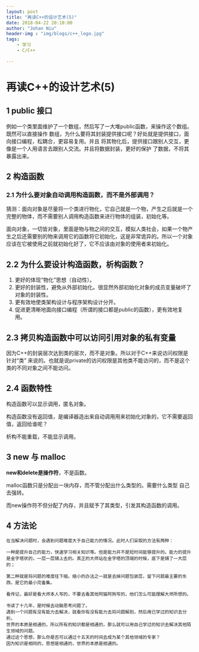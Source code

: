 ```yaml
---
layout: post
title: "再读C++的设计艺术(5)"
date: 2018-04-22 20:10:00
author: "Johan Niu"
header-img : "img/blogs/c++_logo.jpg"
tags:
    - 学习
    - C/C++
       
---
```


# 再读C++的设计艺术(5)
## 1 public 接口

例如一个类里面维护了一个数组，然后写了一大堆public函数，来操作这个数组。既然可以直接操作
数组，为什么要将其封装提供接口呢？好处就是提供接口，面向接口编程，松耦合，更容易复用。并且
将其物化后，提供接口跟别人交互，更像是一个人用语言去跟别人交流。并且将数据封装，更好的保护
了数据，不将其暴露出来。

## 2 构造函数
### 2.1 为什么要对象自动调用构造函数，而不是外部调用？

猜测：面向对象是尽量将一个类进行物化，它自己就是一个物，产生之后就是一个完整的物体，而不需要别人调用构造函数来进行物体的组装，初始化等。

面向对象，一切皆对象，里面是物与物之间的交互，模拟人类社会，如果一个物产生之后还需要别的物来调用它的函数将它初始化，这是非常诡异的。所以一个对象应该在它被使用之前就初始化好了，它不应该由对象的使用者来初始化。

## 2.2 为什么要设计构造函数，析构函数？
1. 更好的体现“物化”思想（自动性）。
2. 更好的封装性，避免从外部初始化。很显然外部初始化对象的成员变量破坏了对象的封装性。
3. 更有效地使类架构设计与程序架构设计分开。
4. 促进更清晰地面向接口编程（所谓的接口都是public的函数），更有效地复用。

## 2.3 拷贝构造函数中可以访问引用对象的私有变量

因为C++的封装层次达到类的层次，而不是对象。所以对于C++来说访问权限是针对“类”
来说的。也就是说private的访问权限是其他类不能访问的，而不是这个类的不同对象之间不能访问。

## 2.4 函数特性

构造函数可以显示调用，匿名对象。

构造函数没有返回值，是编译器造出来自动调用用来初始化对象的，它不需要返回值，返回给谁呢？

析构不能重载，不能显示调用。

## 3 new 与 malloc

**new和delete是操作符**，不是函数。

malloc函数只是分配出一块内存，而不管分配出什么类型的。需要什么类型
自己去强转。

而new操作符不但分配了内存，并且赋予了其类型，引发其构造函数的调用。

## 4 方法论

```
在当解决问题时，会遇到问题难度大于自己能力的情况。此时人们采取的方法有两种：

一种是提升自己的能力，快速学习相关知识等。但是能力并不是短时间能够提升的。能力的提升是金字塔状的，一层一层铺上去的。真正的大师站在金字塔的顶端的时候，底下是铺了一大层的；

第二种就是将问题的难度往下缩。缩小的办法之一就是去掉问题包装层，留下问题最主要的东西，是它的最小完备集。
```
```
看传记，最好是看大师本人写的，不要去看其他阿猫阿狗写的，他们怎么可能理解大师所想的。
```
```
书读了十几年，是时候去动脑思考问题了。
遇到一个问题有没有能力去解决，就看你有没有能力去将问题解剖，然后用已学过的知识去分析。
世界的本原是相通的，所以所有的知识都是相通的，那么就可以用自己学过的知识去解决其他陌生领域的问题。
通过这个思想，那么你是否可以通过十五天的时间去成为某个其他领域的专家？
因为知识是相同的，思想是相通的，世界的本原是相通的。
```


